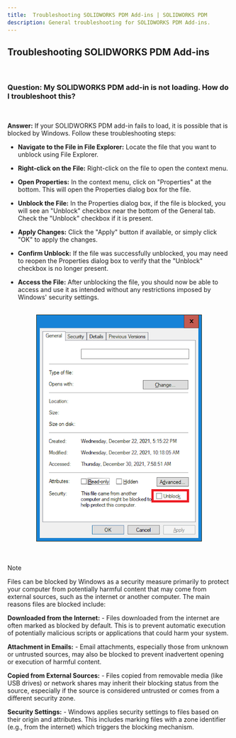 ```yaml
---
title:  Troubleshooting SOLIDWORKS PDM Add-ins | SOLIDWORKS PDM
description: General troubleshooting for SOLIDWORKS PDM Add-ins.
---
```

## Troubleshooting SOLIDWORKS PDM Add-ins

<br>

### Question:  My SOLIDWORKS PDM add-in is not loading. How do I troubleshoot this?

<br>

**Answer:** If your SOLIDWORKS PDM add-in fails to load, it is possible that is blocked by Windows. Follow these troubleshooting steps:

- **Navigate to the File in File Explorer:** Locate the file that you want to unblock using File Explorer.

- **Right-click on the File:** Right-click on the file to open the context menu.

- **Open Properties:** In the context menu, click on "Properties" at the bottom. This will open the Properties dialog box for the file.

- **Unblock the File:** In the Properties dialog box, if the file is blocked, you will see an "Unblock" checkbox near the bottom of the General tab. Check the "Unblock" checkbox if it is present.

- **Apply Changes:** Click the "Apply" button if available, or simply click "OK" to apply the changes.

- **Confirm Unblock:** If the file was successfully unblocked, you may need to reopen the Properties dialog box to verify that the "Unblock" checkbox is no longer present.

- **Access the File:** After unblocking the file, you should now be able to access and use it as intended without any restrictions imposed by Windows' security settings.

<br>

<center>
<img src="../images/blocked.png"/>
</center>

<br>
<br>


>[!NOTE]
>    Files can be blocked by Windows as a security measure primarily to protect your computer from potentially harmful content that may come from external sources, such as the internet or another computer. The main reasons files are blocked include:
>    
>    **Downloaded from the Internet:**
>        - Files downloaded from the internet are often marked as blocked by default. This is to prevent automatic execution of potentially malicious scripts or applications that could harm your system.
>
>    **Attachment in Emails:**
>        - Email attachments, especially those from unknown or untrusted sources, may also be blocked to prevent inadvertent opening or execution of harmful content.
>
>    **Copied from External Sources:**
>        - Files copied from removable media (like USB drives) or network shares may inherit their blocking status from the source, especially if the source is considered untrusted or comes from a different security zone.
>
>    **Security Settings:**
>        - Windows applies security settings to files based on their origin and attributes. This includes marking files with a zone identifier (e.g., from the internet) which triggers the blocking mechanism.
 
